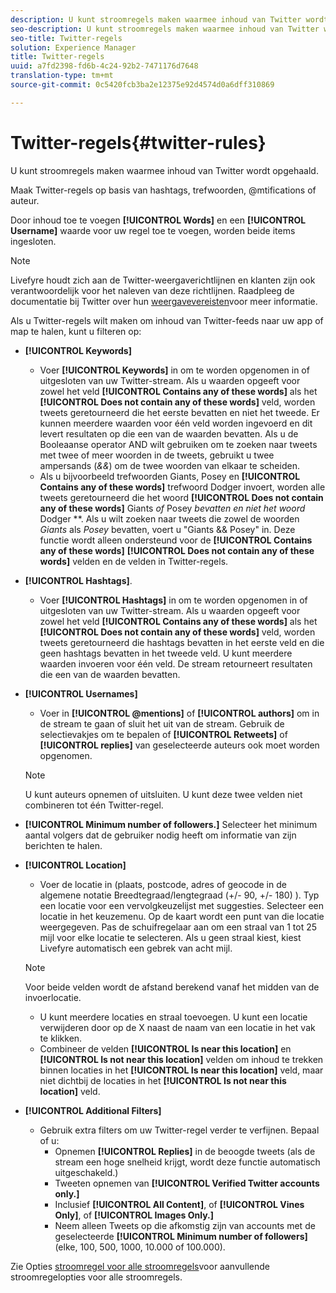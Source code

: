 ```yaml
---
description: U kunt stroomregels maken waarmee inhoud van Twitter wordt opgehaald.
seo-description: U kunt stroomregels maken waarmee inhoud van Twitter wordt opgehaald.
seo-title: Twitter-regels
solution: Experience Manager
title: Twitter-regels
uuid: a7fd2398-fd6b-4c24-92b2-7471176d7648
translation-type: tm+mt
source-git-commit: 0c5420fcb3ba2e12375e92d4574d0a6dff310869

---
```



# Twitter-regels{#twitter-rules}

U kunt stroomregels maken waarmee inhoud van Twitter wordt opgehaald.

Maak Twitter-regels op basis van hashtags, trefwoorden, @mtifications of auteur.

Door inhoud toe te voegen **[!UICONTROL Words]** en een **[!UICONTROL Username]** waarde voor uw regel toe te voegen, worden beide items ingesloten.

>[!NOTE]
>
>Livefyre houdt zich aan de Twitter-weergaverichtlijnen en klanten zijn ook verantwoordelijk voor het naleven van deze richtlijnen. Raadpleeg de documentatie bij Twitter over hun [weergavevereisten](https://dev.twitter.com/terms/display-requirements)voor meer informatie.

Als u Twitter-regels wilt maken om inhoud van Twitter-feeds naar uw app of map te halen, kunt u filteren op:

* **[!UICONTROL Keywords]**
   * Voer **[!UICONTROL Keywords]** in om te worden opgenomen in of uitgesloten van uw Twitter-stream. Als u waarden opgeeft voor zowel het veld **[!UICONTROL Contains any of these words]** als het **[!UICONTROL Does not contain any of these words]** veld, worden tweets geretourneerd die het eerste bevatten en niet het tweede. Er kunnen meerdere waarden voor één veld worden ingevoerd en dit levert resultaten op die een van de waarden bevatten. Als u de Booleaanse operator AND wilt gebruiken om te zoeken naar tweets met twee of meer woorden in de tweets, gebruikt u twee ampersands (*&amp;&amp;*) om de twee woorden van elkaar te scheiden.
   * Als u bijvoorbeeld trefwoorden Giants, Posey en **[!UICONTROL Contains any of these words]** trefwoord Dodger invoert, worden alle tweets geretourneerd die het woord **[!UICONTROL Does not contain any of these words]** Giants *of* Posey *bevatten en niet het woord* Dodger **.
Als u wilt zoeken naar tweets die zowel de woorden *Giants* als *Posey* bevatten, voert u &quot;Giants &amp;&amp; Posey&quot; in. Deze functie wordt alleen ondersteund voor de **[!UICONTROL Contains any of these words]** **[!UICONTROL Does not contain any of these words]** velden en de velden in Twitter-regels.

* **[!UICONTROL Hashtags]**.
   * Voer **[!UICONTROL Hashtags]** in om te worden opgenomen in of uitgesloten van uw Twitter-stream. Als u waarden opgeeft voor zowel het veld **[!UICONTROL Contains any of these words]** als het **[!UICONTROL Does not contain any of these words]** veld, worden tweets geretourneerd die hashtags bevatten in het eerste veld en die geen hashtags bevatten in het tweede veld. U kunt meerdere waarden invoeren voor één veld. De stream retourneert resultaten die een van de waarden bevatten.

* **[!UICONTROL Usernames]**
   * Voer in **[!UICONTROL @mentions]** of **[!UICONTROL authors]** om in de stream te gaan of sluit het uit van de stream. Gebruik de selectievakjes om te bepalen of **[!UICONTROL Retweets]** of **[!UICONTROL replies]** van geselecteerde auteurs ook moet worden opgenomen.
   >[!NOTE]
   >
   >U kunt auteurs opnemen of uitsluiten. U kunt deze twee velden niet combineren tot één Twitter-regel.

* **[!UICONTROL Minimum number of followers.]** Selecteer het minimum aantal volgers dat de gebruiker nodig heeft om informatie van zijn berichten te halen.
* **[!UICONTROL Location]**

   * Voer de locatie in (plaats, postcode, adres of geocode in de algemene notatie Breedtegraad/lengtegraad (+/- 90, +/- 180) ). Typ een locatie voor een vervolgkeuzelijst met suggesties. Selecteer een locatie in het keuzemenu. Op de kaart wordt een punt van die locatie weergegeven. Pas de schuifregelaar aan om een straal van 1 tot 25 mijl voor elke locatie te selecteren. Als u geen straal kiest, kiest Livefyre automatisch een gebrek van acht mijl.
   >[!NOTE]
   >
   >Voor beide velden wordt de afstand berekend vanaf het midden van de invoerlocatie.

   * U kunt meerdere locaties en straal toevoegen. U kunt een locatie verwijderen door op de X naast de naam van een locatie in het vak te klikken.
   * Combineer de velden **[!UICONTROL Is near this location]** en **[!UICONTROL Is not near this location]** velden om inhoud te trekken binnen locaties in het **[!UICONTROL Is near this location]** veld, maar niet dichtbij de locaties in het **[!UICONTROL Is not near this location]** veld.


* **[!UICONTROL Additional Filters]**
   * Gebruik extra filters om uw Twitter-regel verder te verfijnen. Bepaal of u:
      * Opnemen **[!UICONTROL Replies]** in de beoogde tweets (als de stream een hoge snelheid krijgt, wordt deze functie automatisch uitgeschakeld.)
      * Tweeten opnemen van **[!UICONTROL Verified Twitter accounts only.]**
      * Inclusief **[!UICONTROL All Content]**, of **[!UICONTROL Vines Only]**, of **[!UICONTROL Images Only.]**
      * Neem alleen Tweets op die afkomstig zijn van accounts met de geselecteerde **[!UICONTROL Minimum number of followers]** (elke, 100, 500, 1000, 10.000 of 100.000).

Zie Opties [stroomregel voor alle stroomregels](../c-streams/c-stream-rule-options-for-all-stream-rules.md#c_stream_rule_options_for_all_stream_rules)voor aanvullende stroomregelopties voor alle stroomregels.
